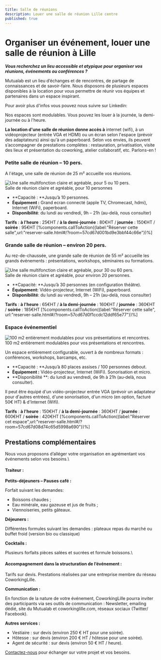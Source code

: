 ```yaml
---
title: Salle de réunions
description: Louer une salle de réunion Lille centre
published: true
---
```



# Organiser un événement, louer une salle de réunion à Lille

**_Vous recherchez un lieu accessible et atypique pour organiser vos réunions, événements ou conférences ?_**


Mutualab est un lieu d’échanges et de rencontres, de partage de connaissances et de savoir-faire. Nous disposons de plusieurs espaces disponibles à la location pour vous permettre de réunir vos équipes et partenaires dans un espace inspirant.

Pour avoir plus d'infos vous pouvez nous suivre sur Linkedin: 
<script src="//platform.linkedin.com/in.js" type="text/javascript"> lang: fr_FR</script>
<script type="IN/FollowCompany" data-id="1543373" data-counter="right"></script>


Nos espaces sont modulables. Vous pouvez les louer à la journée, la demi-journée ou à l'heure. 


 **La location d'une salle de réunion donne accès à** internet (wifi), à un vidéoprojecteur (entrée VGA et HDMI) ou un écran selon l'espace (prévoir des adaptateurs) ainsi qu'à un paperboard.
Selon vos envies, ils peuvent s’accompagner de prestations complètes : restauration, privatisation, visite des lieux et présentation du coworking, atelier collaboratif, etc. Parlons-en !


### Petite salle de réunion – 10 pers.

A l'étage, une salle de réunion de 25 m² accueille vos réunions.

![Une salle multifonction claire et agréable, pour 5 ou 10 pers.]({{site.baseurl}}/contents/images/salle-reunion/P9053629-resized.jpg)  
Salle de réunion claire et agréable, pour 10 personnes

- **Capacité : **Jusqu’à 10 personnes.
- **Équipement :** Grand ecran connecté (apple TV, Chromecast, hdmi), Internet (WiFi), paperboard.
- **Disponibilité**: du lundi au vendredi, 9h – 21h (au-delà, nous consulter)

**Tarifs** : **à l'heure** : 25€HT / **à la demi-journée** : 80€HT / **journée** : 150€HT / **soirée** : 95€HT
[%components.callToAction({label:"Réserver cette salle",url:"reserver-salle.html#/?room=57cd67d001bd9e3bbf44c66e"})%]


### Grande salle de réunion – environ 20 pers.

Au rez-de-chaussée, une grande salle de réunion de 55 m² accueille les grands événements : présentations, workshops, séminaires ou formations.

![Une salle multifonction claire et agréable, pour 30 ou 60 pers.](images/salle-reunion/grande-salle-reunion.jpg)  
Salle de réunion claire et agréable, pour environ 20 personnes.

- **Capacité: **Jusqu’à 30 personnes (en configuration théâtre).
- **Équipement:** Vidéo-projecteur, Internet (WiFi), paperboard.
- **Disponibilité**: du lundi au vendredi, 9h – 21h (au-delà, nous consulter)

**Tarifs** : **à l'heure** : 65€HT / **à la demi-journée** : 160€HT / **journée** : 360€HT / **soirée** : 185€HT
[%components.callToAction({label:"Réserver cette salle", url:"reserver-salle.html#/?room=57cd67d0f1ccdc12ddf65e77"})%]


### Espace événementiel

![100 m2 entièrement modulables pour vos présentations et rencontres.](images/salle-reunion/salle-evenements1.jpg)  
100 m2 entièrement modulables pour vos présentations et rencontres.

Un espace entièrement configurable, ouvert à de nombreux formats : conférences, workshops, barcamps, etc.

- **Capacité : **Jusqu’à 80 places assises / 100 personnes debout.
- **Équipement :** Vidéo-projecteur, Internet (WiFi). Sonorisation et micro.
- **Disponibilité **: du lundi au vendredi, de 9h à 21h (au-delà, nous consulter).

Il peut être équipé d'un vidéo-projecteur entrée VGA (prévoir un adaptateur pour d'autres entrées), d'une sonorisation, d'un micro (en option, facturé 50€ HT) & d'Internet (Wifi).

**Tarifs** : **à l'heure** : 150€HT / **à la demi-journée** : 360€HT / **journée** : 600€HT / **soirée** : 420€HT
[%components.callToAction({label:"Réserver cet espace",url:"reserver-salle.html#/?room=57cd67d08d74c65d5998a690"})%]


## Prestations complémentaires

Nous vous proposons d’alléger votre organisation en agrémentant vos événements selon vos besoins.\




#### Traiteur :

**Petits-déjeuners – Pauses café :**

Forfait suivant les demandes: 
- Boissons chaudes ;
- Eau minérale, eau gazeuse et jus de fruits ;
- Viennoiseries, petits gâteaux.


**Déjeuners :**

Différentes formules suivant les demandes : plateaux repas du marché ou buffet froid (version bio ou classique)


**Cocktails :**

Plusieurs forfaits pièces salées et sucrées et formule boissons.\





#### Accompagnement dans la structuration de l’événement :


Tarifs sur devis. Prestations réalisées par une entreprise membre du réseau CoworkingLille.


**Communication :**

En fonction de la nature de votre événement, CoworkingLille pourra inviter des participants via ses outils de communication : Newsletter, emailing dédié, site du Mutualab et coworkinglille.com, réseaux sociaux (Twitter/ Facebook).


**Autres services :**

- Vestiaire : sur devis (environ 250 € HT pour une soirée).
- Hôtesse : sur devis (environ 200 € HT / hôtesse pour une soirée).
- Agent de sécurité : sur devis (environ 50 € HT / heure).

[Contactez-nous](mailto:mutualab@coworkinglille.com) pour échanger sur votre projet et vos besoins.
